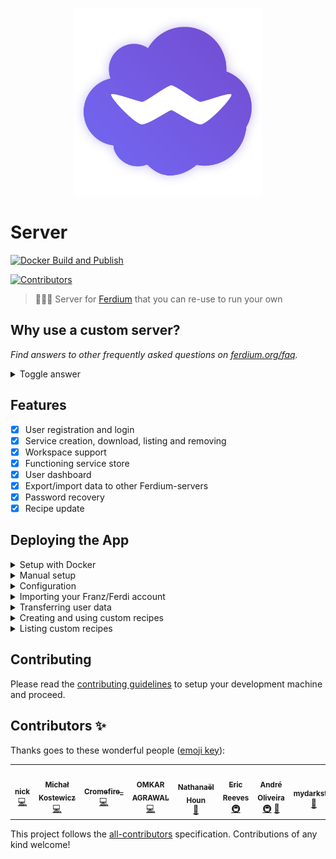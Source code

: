 ﻿<p align="center">
    <img src="./logo.png" alt="" width="300"/>
</p>

# Server
  [![Docker Build and Publish](https://github.com/ferdium/ferdium-server/actions/workflows/docker.yml/badge.svg)](https://github.com/ferdium/ferdium-server/actions/workflows/docker.yml)

<p>
  <!-- ALL-CONTRIBUTORS-BADGE:START - Do not remove or modify this section -->
<a href='#contributors-'><img src='https://img.shields.io/badge/contributors-5-default.svg?logo=github' alt='Contributors'/></a>
<!-- ALL-CONTRIBUTORS-BADGE:END -->
</p>

> 👨🏾‍🍳 Server for [Ferdium](https://ferdium.org) that you can re-use to run your own

## Why use a custom server?

_Find answers to other frequently asked questions on [ferdium.org/faq](https://ferdium.org/faq/)._

<details>
<summary>Toggle answer</summary>

A custom server allows you to manage the data of all registered users yourself and add your own recipes to the repository. If you are not interested in doing this you can use our official instance of the server at [api.ferdium.org](https://api.ferdium.org).

</details>

## Features
- [x] User registration and login
- [x] Service creation, download, listing and removing
- [x] Workspace support
- [x] Functioning service store
- [x] User dashboard
- [x] Export/import data to other Ferdium-servers
- [x] Password recovery
- [x] Recipe update

## Deploying the App

<details>
<summary>Setup with Docker</summary>
The easiest way to set up Ferdium-server on your server is with Docker.

The Docker image can be run as is, with the default SQLite database or you can modify your ENV variables to use an external database (e.g. MySQL, MariaDB, Postgres, etc).
After setting up the docker container we recommend you set up an NGINX reverse proxy to access Ferdium-server outside of your home network and protect it with an SSL certificate.

**Warning**, please note that the use of the previous `config.txt` is now deprecated and a number of environment variables have changed, specifically the default database name and location, the internal container port, and an additional `DATA_DIR` variable has been added. Make sure to pass the correct environment variables to your container at runtime. If you are an existing Ferdium-server user, please see [the Ferdium docker documentation](./docker/README.md) for more information about migrating to the new image.

1. Pull the Docker image

    ```sh
    docker pull ghcr.io/ferdium/ferdium-server
    ```
2. Create a *new* Docker container with your desired configuration **Existing users please seee the warning above.**

    ```sh
	    docker create \
	    --name=ferdium-server \
	    -e NODE_ENV=development \
	    -e APP_URL=<ferdium-server-url> \
	    -e DB_CONNECTION=<database> \
	    -e DB_HOST=<yourdbhost> \
	    -e DB_PORT=<yourdbport> \
	    -e DB_USER=<yourdbuser> \
	    -e DB_PASSWORD=<yourdbpass> \
	    -e DB_DATABASE=<yourdbdatabase> \
	    -e DB_SSL=false \
	    -e MAIL_CONNECTION=smtp \
	    -e SMTP_HOST=<smtpmailserver> \
	    -e SMTP_PORT=<smtpport> \
	    -e MAIL_SSL=true/false \
	    -e MAIL_USERNAME=<yourmailusername> \
	    -e MAIL_PASSWORD=<yourmailpassword> \
	    -e MAIL_SENDER=<sendemailaddress> \
	    -e IS_CREATION_ENABLED=true \
	    -e IS_DASHBOARD_ENABLED=true \
	    -e IS_REGISTRATION_ENABLED=true \
	    -e CONNECT_WITH_FRANZ=true \
      -e DATA_DIR=data \
	    -p <port>:3333 \
	    -v <path to data>:/data \
	    -v <path to recipes>:/app/recipes \
	    --restart unless-stopped \
	    ghcr.io/ferdium/ferdium-server
    ```

    Alternatively, you can also use docker-compose v2 schema. An example can be found [in the docker folder](./docker/docker-compose.yml).

3. Optionally, you can [set up Nginx as a reverse proxy](https://www.digitalocean.com/community/tutorials/how-to-set-up-a-node-js-application-for-production-on-ubuntu-16-04#set-up-nginx-as-a-reverse-proxy-server).

For more information on configuring the Docker image, please read [the Ferdium docker documentation](./docker/README.md).
</details>
<details>
<summary>Manual setup</summary>

1. Clone repository with submodule
2. Install the [AdonisJS CLI](https://adonisjs.com/)
3. Copy `.env.example` to `.env` and edit the [configuration](#configuration) to your needs
4. Have env DB_SSL=true only if your database is postgres and it is hosted online on platforms like GCP, AWS, etc
5. Run `npm install` to install local dependencies
6. Run the database migrations with

    ```js
    node ace migration:run
    ```

7. Start the server with

    ```js
    npm start
    ```
</details>
<details>
<summary>Configuration</summary>

Ferdium-server's configuration is saved inside an `.env` file. Besides AdonisJS's settings, Ferdium-server has the following custom settings:
- `IS_CREATION_ENABLED` (`true` or `false`, default: `true`): Whether to enable the [creation of custom recipes](#creating-and-using-custom-recipes)
- `IS_REGISTRATION_ENABLED` (`true` or `false`, default: `true`): Whether to enable the creation of new user accounts
- `IS_DASHBOARD_ENABLED` (`true` or `false`, default: `true`): Whether to enable the user dashboard
- `CONNECT_WITH_FRANZ` (`true` or `false`, default: `true`): Whether to enable connections to the Franz server. By enabling this option, Ferdium-server can:
  - Show the full Franz recipe library instead of only custom recipes
  - Import Franz accounts
</details>
<details>
<summary>Importing your Franz/Ferdi account</summary>

Ferdium-server allows you to import your full Franz/Ferdi account, including all its settings.

To import your Franz/Ferdi account, open `http://[YOUR FERDIUM-SERVER]/import` in your browser and login using your Franz/Ferdi account details. Ferdium-server will create a new user with the same credentials and copy your Franz/Ferdi settings, services and workspaces.
</details>
<details>
<summary>Transferring user data</summary>

Please refer to <https://github.com/getferdi/ferdi/wiki/Transferring-data-between-servers>
</details>
<details>
<summary>Creating and using custom recipes</summary>
Ferdium-server allows to extends the Franz/Ferdi recipe catalogue with custom Ferdium recipes.

For documentation on how to create a recipe, please visit [the official guide](https://github.com/ferdium/ferdium-recipes/blob/master/docs/integration.md).

To add your recipe to Ferdium-server, open `http://[YOUR FERDIUM-SERVER]/new` in your browser. You can now define the following settings:

- `Author`: Author who created the recipe
- `Name`: Name for your new service. Can contain spaces and unicode characters
- `Service ID`: Unique ID for this recipe. Does not contain spaces or special characters (e.g. `google-drive`)
- `Link to SVG image`: Direct link to a 1024x1024 SVG image that is used as a logo inside the store. Please use jsDelivr when using a file uploaded to GitHub as raw.githubusercontent files won't load
- `Recipe files`: Recipe files that you created using the [recipe creation guide](https://github.com/ferdium/ferdium-recipes/blob/master/docs/integration.md). Please do _not_ package your files beforehand - upload the raw files (you can drag and drop multiple files). Ferdium-server will automatically package and store the recipe in the right format. Please also do not drag and drop or select the whole folder, select the individual files.

</details>
<details>
<summary>Listing custom recipes</summary>

Inside Ferdium, searching for `ferdium:custom` will list all of your custom recipes.
</details>

## Contributing

Please read the [contributing guidelines](CONTRIBUTING.md) to setup your development machine and proceed.

## Contributors ✨

Thanks goes to these wonderful people ([emoji key](https://allcontributors.org/docs/en/emoji-key)):

<!-- ALL-CONTRIBUTORS-LIST:START - Do not remove or modify this section -->
<!-- prettier-ignore-start -->
<!-- markdownlint-disable -->
<table>
  <tr>
    <td align="center"><a href="https://pogonip.pw/"><img src="https://avatars.githubusercontent.com/u/5242865?v=4?s=100" width="100px;" alt=""/><br /><sub><b>nick</b></sub></a><br /><a href="https://github.com/ferdium/ferdium-server/commits?author=HuggableSquare" title="Code">💻</a></td>
    <td align="center"><a href="http://code-addict.pl"><img src="https://avatars.githubusercontent.com/u/6313392?v=4?s=100" width="100px;" alt=""/><br /><sub><b>Michał Kostewicz</b></sub></a><br /><a href="https://github.com/ferdium/ferdium-server/commits?author=k0staa" title="Code">💻</a></td>
    <td align="center"><a href="https://gitlab.com/cromefire_"><img src="https://avatars.githubusercontent.com/u/26320625?v=4?s=100" width="100px;" alt=""/><br /><sub><b>Cromefire_</b></sub></a><br /><a href="https://github.com/ferdium/ferdium-server/commits?author=cromefire" title="Code">💻</a></td>
    <td align="center"><a href="https://omkaragrawal.dev"><img src="https://avatars.githubusercontent.com/u/10913160?v=4?s=100" width="100px;" alt=""/><br /><sub><b>OMKAR AGRAWAL</b></sub></a><br /><a href="https://github.com/ferdium/ferdium-server/commits?author=Omkaragrawal" title="Code">💻</a></td>
    <td align="center"><a href="http://www.nathanaelhoun.fr"><img src="https://avatars.githubusercontent.com/u/45119518?v=4?s=100" width="100px;" alt=""/><br /><sub><b>Nathanaël Houn</b></sub></a><br /><a href="https://github.com/ferdium/ferdium-server/pulls?q=is%3Apr+reviewed-by%3Anathanaelhoun" title="Reviewed Pull Requests">👀</a></td>
    <td align="center"><a href="https://github.com/ericreeves"><img src="https://avatars.githubusercontent.com/u/1744930?v=4?s=100" width="100px;" alt=""/><br /><sub><b>Eric Reeves</b></sub></a><br /><a href="#infra-ericreeves" title="Infrastructure (Hosting, Build-Tools, etc)">🚇</a></td>
    <td align="center"><a href="https://github.com/SpecialAro"><img src="https://avatars.githubusercontent.com/u/37463445?v=4?s=100" width="100px;" alt=""/><br /><sub><b>André Oliveira</b></sub></a><br /><a href="#infra-SpecialAro" title="Infrastructure (Hosting, Build-Tools, etc)">🚇</a> <a href="#design-SpecialAro" title="Design">🎨</a></td>
    <td align="center"><a href="https://mydarkstar.net"><img src="https://avatars.githubusercontent.com/u/17343993?v=4?s=100" width="100px;" alt=""/><br /><sub><b>mydarkstar</b></sub></a><br /><a href="https://github.com/ferdium/ferdium-server/pulls?q=is%3Apr+reviewed-by%3Amydarkstar" title="Reviewed Pull Requests">👀</a></td>
    <td align="center"><a href="https://santhosh.cyou"><img src="https://avatars.githubusercontent.com/u/20743451?v=4?s=100" width="100px;" alt=""/><br /><sub><b>Santhosh C</b></sub></a><br /><a href="https://github.com/ferdium/ferdium-server/commits?author=santhosh-chinnasamy" title="Code">💻</a></td>
    <td align="center"><a href="https://github.com/vraravam"><img src="https://avatars.githubusercontent.com/u/69629?v=4?s=100" width="100px;" alt=""/><br /><sub><b>Vijay Aravamudhan</b></sub></a><br /><a href="https://github.com/ferdium/ferdium-server/pulls?q=is%3Apr+reviewed-by%3Avraravam" title="Reviewed Pull Requests">👀</a> <a href="https://github.com/ferdium/ferdium-server/commits?author=vraravam" title="Code">💻</a></td>
    <td align="center"><a href="https://github.com/dqos"><img src="https://avatars.githubusercontent.com/u/8611981?v=4?s=100" width="100px;" alt=""/><br /><sub><b>Tamer</b></sub></a><br /><a href="#design-dqos" title="Design">🎨</a></td>
    <td align="center"><a href="https://github.com/Gibby"><img src="https://avatars.githubusercontent.com/u/503761?v=4?s=100" width="100px;" alt=""/><br /><sub><b>Gibby</b></sub></a><br /><a href="#infra-Gibby" title="Infrastructure (Hosting, Build-Tools, etc)">🚇</a> <a href="https://github.com/ferdium/ferdium-server/commits?author=Gibby" title="Documentation">📖</a></td>
    <td align="center"><a href="https://github.com/palepinkdot"><img src="https://avatars.githubusercontent.com/u/55257671?v=4?s=100" width="100px;" alt=""/><br /><sub><b>MG</b></sub></a><br /><a href="https://github.com/ferdium/ferdium-server/pulls?q=is%3Apr+reviewed-by%3Apalepinkdot" title="Reviewed Pull Requests">👀</a></td>
  </tr>
</table>

<!-- markdownlint-restore -->
<!-- prettier-ignore-end -->

<!-- ALL-CONTRIBUTORS-LIST:END -->

This project follows the [all-contributors](https://github.com/all-contributors/all-contributors) specification. Contributions of any kind welcome!

